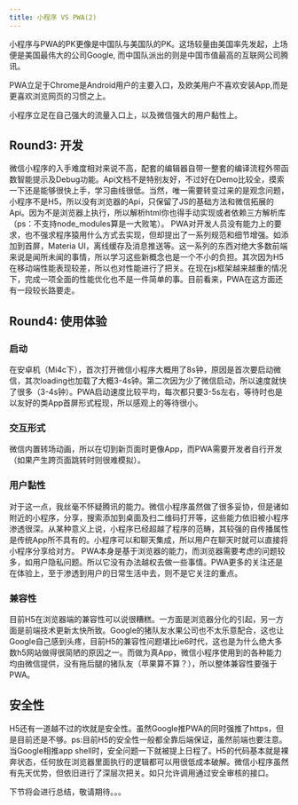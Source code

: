 ```yaml
---
title: 小程序 VS PWA(2)
---
```


小程序与PWA的PK更像是中国队与美国队的PK。这场较量由美国率先发起，上场便是美国最伟大的公司Google, 而中国队派出的则是中国市值最高的互联网公司腾讯。

PWA立足于Chrome是Android用户的主要入口，及欧美用户不喜欢安装App,而是更喜欢浏览网页的习惯之上。

小程序立足在自己强大的流量入口上，以及微信强大的用户黏性上。

<!--more-->


## Round3: 开发

微信小程序的入手难度相对来说不高，配套的编辑器自带一整套的编译流程外带函数智能提示及Debug功能。Api文档不是特别友好，不过好在Demo比较全，摸索一下还是能够很快上手，学习曲线很低。当然，唯一需要转变过来的是观念问题，小程序不是H5，所以没有浏览器的Api，只保留了JS的基础方法和微信拓展的Api。因为不是浏览器上执行，所以解析html你也得手动实现或者依赖三方解析库（ps：不支持node_modules算是一大败笔）。
PWA对开发人员没有能力上的要求，也不强求程序猿用什么方式去实现，但却提出了一系列规范和细节增强。如添加到首屏，Materia UI，离线缓存及消息推送等。这一系列的东西对绝大多数前端来说是闻所未闻的事情，所以学习这些新概念也是一个不小的负担。其次因为H5在移动端性能表现较差，所以也对性能进行了把关。在现在js框架越来越重的情况下，完成一项全面的性能优化也不是一件简单的事。目前看来，PWA在这方面还有一段较长路要走。

## Round4: 使用体验

### 启动

在安卓机（Mi4c下），首次打开微信小程序大概用了8s钟，原因是首次要启动微信，其次loading也加载了大概3-4s钟。第二次因为少了微信启动，所以速度就快了很多（3-4s钟）。PWA启动速度比较平均，每次都只要3-5s左右，等待时也是以友好的类App首屏形式程现，所以感观上的等待很小。

### 交互形式

微信内置转场动画，所以在切到新页面时更像App，而PWA需要开发者自行开发（如果产生跨页面跳转时则很难模拟）。

### 用户黏性

对于这一点，我丝毫不怀疑腾讯的能力。微信小程序虽然做了很多妥协，但是诸如附近的小程序，分享，搜索添加到桌面及扫二维码打开等，这些能力依旧被小程序渗透很深。从某种意义上说，小程序已经超越了程序的范畴，其较强的自传播属性是传统App所不具有的。小程序可以和聊天集成，所以用户在聊天时就可以直接将小程序分享给对方。
PWA本身是基于浏览器的能力，而浏览器需要考虑的问题较多，如用户隐私问题。所以它没有办法越权去做一些事情。PWA更多的关注还是在体验上，至于渗透到用户的日常生活中去，则不是它关注的重点。

### 兼容性

目前H5在浏览器端的兼容性可以说很糟糕。一方面是浏览器分化的引起，另一方面是前端技术更新太快所致。Google的猪队友水果公司也不太乐意配合，这也让Google自己感到头疼，目前H5的兼容性问题堪比ie6时代，这也是为什么绝大多数h5网站做得很简陋的原因之一。而做为真App，微信小程序使用到的各种能力均由微信提供，没有拖后腿的猪队友（苹果算不算？），所以整体兼容性要强于PWA。

## 安全性

H5还有一道越不过的坎就是安全性。虽然Google推PWA的同时强推了https，但是目前还是不够。ps:目前H5的安全性一般都全靠后端保证，虽然前端也要注意。当Google相推app shell时，安全问题一下就被提上日程了。H5的代码基本就是裸奔状态，任何放在浏览器里面执行的逻辑都可以用很低成本破解。微信小程序虽然有先天优势，但依旧进行了深层次把关。如只允许调用通过安全审核的接口。

下节将会进行总结，敬请期待。。。